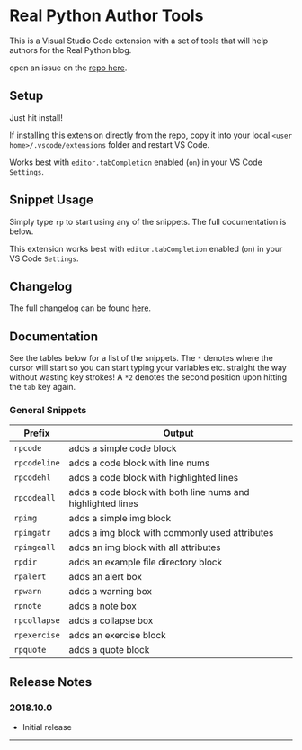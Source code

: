 # Real Python Author Tools

This is a Visual Studio Code extension with a set of tools that will help authors for the Real Python blog.  

open an issue on the [repo here](https://github.com/realpython/author-tools).

## Setup

Just hit install!

If installing this extension directly from the repo, copy it into your local `<user home>/.vscode/extensions` folder and restart VS Code.

Works best with `editor.tabCompletion` enabled (`on`) in your VS Code `Settings`.

## Snippet Usage

Simply type `rp` to start using any of the snippets. The full documentation is below.

This extension works best with `editor.tabCompletion` enabled (`on`) in your VS Code `Settings`.

## Changelog

The full changelog can be found [here](CHANGELOG.md).

## Documentation

See the tables below for a list of the snippets. The `*` denotes where the cursor will start so you can start typing your variables etc. straight the way without wasting key strokes! A `*2` denotes the second position upon hitting the `tab` key again.

### General Snippets

| Prefix       | Output                                                      |
| ------------ | ----------------------------------------------------------- |
| `rpcode`     | adds a simple code block                                    |
| `rpcodeline` | adds a code block with line nums                            |
| `rpcodehl`   | adds a code block with highlighted lines                    |
| `rpcodeall`  | adds a code block with both line nums and highlighted lines |
| `rpimg`      | adds a simple img block                                     |
| `rpimgatr`   | adds a img block with commonly used attributes              |
| `rpimgeall`  | adds an img block with all attributes                       |
| `rpdir`      | adds an example file directory block                        |
| `rpalert`    | adds an alert box                                           |
| `rpwarn`     | adds a warning box                                          |
| `rpnote`     | adds a note box                                             |
| `rpcollapse` | adds a collapse box                                         |
| `rpexercise` | adds an exercise block                                      |
| `rpquote`    | adds a quote block                                          |

## Release Notes

### 2018.10.0

- Initial release

---
